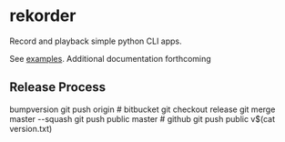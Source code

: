 # rekorder

Record and playback simple python CLI apps.

See [examples](examples).
Additional documentation forthcoming

## Release Process

  bumpversion
  git push origin  # bitbucket
  git checkout release
  git merge master --squash
  git push public master  # github
  git push public v$(cat version.txt)
  
